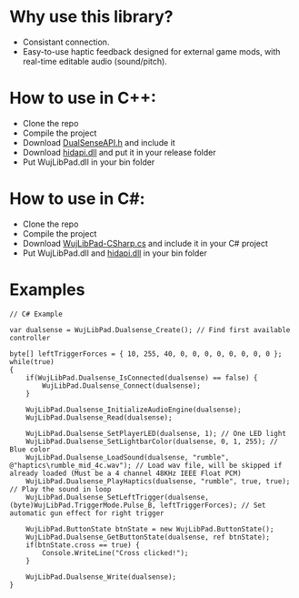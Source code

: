 # Why use this library?
- Consistant connection.
- Easy-to-use haptic feedback designed for external game mods, with real-time editable audio (sound/pitch).

# How to use in C++:
- Clone the repo
- Compile the project
- Download [DualSenseAPI.h](https://github.com/WujekFoliarz/WujLibPad/blob/master/WujLibPad/DualSenseAPI.h) and include it
- Download [hidapi.dll](https://github.com/libusb/hidapi/releases) and put it in your release folder
- Put WujLibPad.dll in your bin folder

# How to use in C#:
- Clone the repo
- Compile the project
- Download [WujLibPad-CSharp.cs](https://github.com/WujekFoliarz/WujLibPad/blob/master/Bindings/CSharp.cs) and include it in your C# project
- Put WujLibPad.dll and [hidapi.dll](https://github.com/libusb/hidapi/releases) in your bin folder

# Examples
```
// C# Example

var dualsense = WujLibPad.Dualsense_Create(); // Find first available controller

byte[] leftTriggerForces = { 10, 255, 40, 0, 0, 0, 0, 0, 0, 0, 0 };
while(true)
{
    if(WujLibPad.Dualsense_IsConnected(dualsense) == false) {
        WujLibPad.Dualsense_Connect(dualsense);
    }

    WujLibPad.Dualsense_InitializeAudioEngine(dualsense);
    WujLibPad.Dualsense_Read(dualsense);

    WujLibPad.Dualsense_SetPlayerLED(dualsense, 1); // One LED light
    WujLibPad.Dualsense_SetLightbarColor(dualsense, 0, 1, 255); // Blue color
    WujLibPad.Dualsense_LoadSound(dualsense, "rumble", @"haptics\rumble_mid_4c.wav"); // Load wav file, will be skipped if already loaded (Must be a 4 channel 48KHz IEEE Float PCM)
    WujLibPad.Dualsense_PlayHaptics(dualsense, "rumble", true, true); // Play the sound in loop
    WujLibPad.Dualsense_SetLeftTrigger(dualsense, (byte)WujLibPad.TriggerMode.Pulse_B, leftTriggerForces); // Set automatic gun effect for right trigger

    WujLibPad.ButtonState btnState = new WujLibPad.ButtonState();
    WujLibPad.Dualsense_GetButtonState(dualsense, ref btnState);
    if(btnState.cross == true) {
        Console.WriteLine("Cross clicked!");
    }

    WujLibPad.Dualsense_Write(dualsense);
}
```
